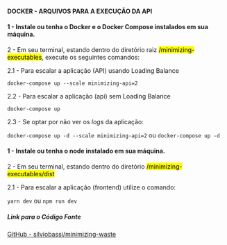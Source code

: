 #### DOCKER - ARQUIVOS PARA A EXECUÇÃO DA API


#### 1 -  Instale ou tenha o Docker e o Docker Compose instalados em sua máquina.


2 - Em seu terminal, estando dentro do diretório raiz <mark>/minimizing-executables</mark>, execute os seguintes comandos:

2.1 - Para escalar a aplicação (API) usando Loading Balance

`docker-compose up --scale minimizing-api=2`

2.2 - Para escalar a aplicação (api) sem Loading Balance

`docker-compose up`

2.3 - Se optar por não ver os *logs* da aplicação:

`docker-compose up -d --scale minimizing-api=2` ou `docker-compose up -d`

#### 1 -  Instale ou tenha o node instalado em sua máquina.

2 - Em seu terminal, estando dentro do diretório <mark>/minimizing-executables/dist</mark>

2.1 - Para escalar a aplicação (frontend) utilize o comando:

`yarn dev` ou `npm run dev`


##### Link para o Código Fonte

[GitHub - silviobassi/minimizing-waste](https://github.com/silviobassi/minimizing-waste)
